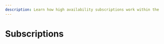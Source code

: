 ```yaml
---
description: Learn how high availability subscriptions work within the Commerce API.
---
```


# Subscriptions

